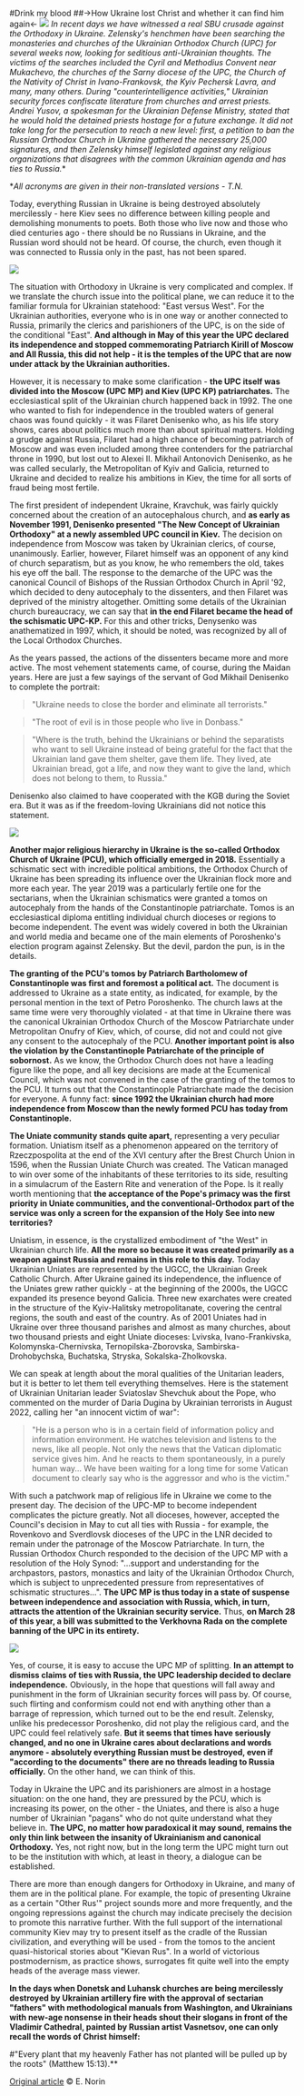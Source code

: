 #Drink my blood
##->How Ukraine lost Christ and whether it can find him again<-
![](https://static.tildacdn.com/tild3063-3832-4361-b031-643866653366/2400x1302_9.jpg)
**In recent days we have witnessed a real SBU crusade against the Orthodoxy in Ukraine. Zelensky's henchmen have been searching the monasteries and churches of the Ukrainian Orthodox Church (UPC*) for several weeks now, looking for seditious anti-Ukrainian thoughts. The victims of the searches included the Cyril and Methodius Convent near Mukachevo, the churches of the Sarny diocese of the UPC, the Church of the Nativity of Christ in Ivano-Frankovsk, the Kyiv Pechersk Lavra, and many, many others. During "counterintelligence activities," Ukrainian security forces confiscate literature from churches and arrest priests. Andrei Yusov, a spokesman for the Ukrainian Defense Ministry, stated that he would hold the detained priests hostage for a future exchange. It did not take long for the persecution to reach a new level: first, a petition to ban the Russian Orthodox Church in Ukraine gathered the necessary 25,000 signatures, and then Zelensky himself legislated against any religious organizations that disagrees with the common Ukrainian agenda and has ties to Russia.**

\**All acronyms are given in their non-translated versions - T.N.*

Today, everything Russian in Ukraine is being destroyed absolutely mercilessly - here Kiev sees no difference between killing people and demolishing monuments to poets. Both those who live now and those who died centuries ago - there should be no Russians in Ukraine, and the Russian word should not be heard. Of course, the church, even though it was connected to Russia only in the past, has not been spared.

![](https://thumb.tildacdn.com/tild3939-3030-4163-b866-336365356138/-/resize/760x/-/format/webp/2400x1302_copy_22.jpg)

The situation with Orthodoxy in Ukraine is very complicated and complex. If we translate the church issue into the political plane, we can reduce it to the familiar formula for Ukrainian statehood: "East versus West". For the Ukrainian authorities, everyone who is in one way or another connected to Russia, primarily the clerics and parishioners of the UPC, is on the side of the conditional "East". **And although in May of this year the UPC declared its independence and stopped commemorating Patriarch Kirill of Moscow and All Russia, this did not help - it is the temples of the UPC that are now under attack by the Ukrainian authorities.**

However, it is necessary to make some clarification - **the UPC itself was divided into the Moscow (UPC MP) and Kiev (UPC KP) patriarchates.** The ecclesiastical split of the Ukrainian church happened back in 1992. The one who wanted to fish for independence in the troubled waters of general chaos was found quickly - it was Filaret Denisenko who, as his life story shows, cares about politics much more than about spiritual matters. Holding a grudge against Russia, Filaret had a high chance of becoming patriarch of Moscow and was even included among three contenders for the patriarchal throne in 1990, but lost out to Alexei II. Mikhail Antonovich Denisenko, as he was called secularly, the Metropolitan of Kyiv and Galicia, returned to Ukraine and decided to realize his ambitions in Kiev, the time for all sorts of fraud being most fertile.

The first president of independent Ukraine, Kravchuk, was fairly quickly concerned about the creation of an autocephalous church, and  **as early as November 1991, Denisenko presented "The New Concept of Ukrainian Orthodoxy" at a newly assembled UPC council in Kiev.** The decision on independence from Moscow was taken by Ukrainian clerics, of course, unanimously. Earlier, however, Filaret himself was an opponent of any kind of church separatism, but as you know, he who remembers the old, takes his eye off the ball. The response to the demarche of the UPC was the canonical Council of Bishops of the Russian Orthodox Church in April '92, which decided to deny autocephaly to the dissenters, and then Filaret was deprived of the ministry altogether. Omitting some details of the Ukrainian church bureaucracy, we can say that **in the end Filaret became the head of the schismatic UPC-KP.** For this and other tricks, Denysenko was anathematized in 1997, which, it should be noted, was recognized by all of the Local Orthodox Churches. 

As the years passed, the actions of the dissenters became more and more active. The most vehement statements came, of course, during the Maidan years. Here are just a few sayings of the servant of God Mikhail Denisenko to complete the portrait:

>"Ukraine needs to close the border and eliminate all terrorists."

>"The root of evil is in those people who live in Donbass."

>"Where is the truth, behind the Ukrainians or behind the separatists who want to sell Ukraine instead of being grateful for the fact that the Ukrainian land gave them shelter, gave them life. They lived, ate Ukrainian bread, got a life, and now they want to give the land, which does not belong to them, to Russia."

Denisenko also claimed to have cooperated with the KGB during the Soviet era. But it was as if the freedom-loving Ukrainians did not notice this statement.

![](https://thumb.tildacdn.com/tild3136-6634-4261-b533-663733346232/-/resize/760x/-/format/webp/2400x1302_copy_9.jpg)

**Another major religious hierarchy in Ukraine is the so-called Orthodox Church of Ukraine (PCU), which officially emerged in 2018.** Essentially a schismatic sect with incredible political ambitions, the Orthodox Church of Ukraine has been spreading its influence over the Ukrainian flock more and more each year. The year 2019 was a particularly fertile one for the sectarians, when the Ukrainian schismatics were granted a tomos on autocephaly from the hands of the Constantinople patriarchate. Tomos is an ecclesiastical diploma entitling individual church dioceses or regions to become independent. The event was widely covered in both the Ukrainian and world media and became one of the main elements of Poroshenko's election program against Zelensky. But the devil, pardon the pun, is in the details.

**The granting of the PCU's tomos by Patriarch Bartholomew of Constantinople was first and foremost a political act.** The document is addressed to Ukraine as a state entity, as indicated, for example, by the personal mention in the text of Petro Poroshenko. The church laws at the same time were very thoroughly violated - at that time in Ukraine there was the canonical Ukrainian Orthodox Church of the Moscow Patriarchate under Metropolitan Onufry of Kiev, which, of course, did not and could not give any consent to the autocephaly of the PCU. **Another important point is also the violation by the Constantinople Patriarchate of the principle of sobornost.** As we know, the Orthodox Church does not have a leading figure like the pope, and all key decisions are made at the Ecumenical Council, which was not convened in the case of the granting of the tomos to the PCU. It turns out that the Constantinople Patriarchate made the decision for everyone. A funny fact: **since 1992 the Ukrainian church had more independence from Moscow than the newly formed PCU has today from Constantinople.**

**The Uniate community stands quite apart,** representing a very peculiar formation. Uniatism itself as a phenomenon appeared on the territory of Rzeczpospolita at the end of the XVI century after the Brest Church Union in 1596, when the Russian Uniate Church was created. The Vatican managed to win over some of the inhabitants of these territories to its side, resulting in a simulacrum of the Eastern Rite and veneration of the Pope. Is it really worth mentioning that **the acceptance of the Pope's primacy was the first priority in Uniate communities, and the conventional-Orthodox part of the service was only a screen for the expansion of the Holy See into new territories?**

Uniatism, in essence, is the crystallized embodiment of "the West" in Ukrainian church life. **All the more so because it was created primarily as a weapon against Russia and remains in this role to this day.** Today Ukrainian Uniates are represented by the UGCC, the Ukrainian Greek Catholic Church. After Ukraine gained its independence, the influence of the Uniates grew rather quickly - at the beginning of the 2000s, the UGCC expanded its presence beyond Galicia. Three new exarchates were created in the structure of the Kyiv-Halitsky metropolitanate, covering the central regions, the south and east of the country. As of 2001 Uniates had in Ukraine over three thousand parishes and almost as many churches, about two thousand priests and eight Uniate dioceses: Lvivska, Ivano-Frankivska, Kolomynska-Chernivska, Ternopilska-Zborovska, Sambirska-Drohobychska, Buchatska, Stryska, Sokalska-Zholkovska.

We can speak at length about the moral qualities of the Unitarian leaders, but it is better to let them tell everything themselves. Here is the statement of Ukrainian Unitarian leader Sviatoslav Shevchuk about the Pope, who commented on the murder of Daria Dugina by Ukrainian terrorists in August 2022, calling her "an innocent victim of war":

>"He is a person who is in a certain field of information policy and information environment. He watches television and listens to the news, like all people. Not only the news that the Vatican diplomatic service gives him. And he reacts to them spontaneously, in a purely human way... We have been waiting for a long time for some Vatican document to clearly say who is the aggressor and who is the victim."

With such a patchwork map of religious life in Ukraine we come to the present day. The decision of the UPC-MP to become independent complicates the picture greatly. Not all dioceses, however, accepted the Council's decision in May to cut all ties with Russia - for example, the Rovenkovo and Sverdlovsk dioceses of the UPC in the LNR decided to remain under the patronage of the Moscow Patriarchate. In turn, the Russian Orthodox Church responded to the decision of the UPC MP with a resolution of the Holy Synod: "...support and understanding for the archpastors, pastors, monastics and laity of the Ukrainian Orthodox Church, which is subject to unprecedented pressure from representatives of schismatic structures...". **The UPC MP is thus today in a state of suspense between independence and association with Russia, which, in turn, attracts the attention of the Ukrainian security service.** Thus, **on March 28 of this year, a bill was submitted to the Verkhovna Rada on the complete banning of the UPC in its entirety.**

![](https://thumb.tildacdn.com/tild3330-6464-4663-b630-333637613730/-/resize/760x/-/format/webp/2400x1302_copy_3_3.jpg)

Yes, of course, it is easy to accuse the UPC MP of splitting. **In an attempt to dismiss claims of ties with Russia, the UPC leadership decided to declare independence.** Obviously, in the hope that questions will fall away and punishment in the form of Ukrainian security forces will pass by. Of course, such flirting and conformism could not end with anything other than a barrage of repression, which turned out to be the end result. Zelensky, unlike his predecessor Poroshenko, did not play the religious card, and the UPC could feel relatively safe. **But it seems that times have seriously changed, and no one in Ukraine cares about declarations and words anymore - absolutely everything Russian must be destroyed, even if "according to the documents" there are no threads leading to Russia officially.** On the other hand, we can think of this.

Today in Ukraine the UPC and its parishioners are almost in a hostage situation: on the one hand, they are pressured by the PCU, which is increasing its power, on the other - the Uniates, and there is also a huge number of Ukrainian "pagans" who do not quite understand what they believe in. **The UPC, no matter how paradoxical it may sound, remains the only thin link between the insanity of Ukrainianism and canonical Orthodoxy.** Yes, not right now, but in the long term the UPC might turn out to be the institution with which, at least in theory, a dialogue can be established.

There are more than enough dangers for Orthodoxy in Ukraine, and many of them are in the political plane. For example, the topic of presenting Ukraine as a certain "Other Rus'" project sounds more and more frequently, and the ongoing repressions against the church may indicate precisely the decision to promote this narrative further. With the full support of the international community Kiev may try to present itself as the cradle of the Russian civilization, and everything will be used - from the tomos to the ancient quasi-historical stories about "Kievan Rus". In a world of victorious postmodernism, as practice shows, surrogates fit quite well into the empty heads of the average mass viewer.

**In the days when Donetsk and Luhansk churches are being mercilessly destroyed by Ukrainian artillery fire with the approval of sectarian "fathers" with methodological manuals from Washington, and Ukrainians with new-age nonsense in their heads shout their slogans in front of the Vladimir Cathedral, painted by Russian artist Vasnetsov, one can only recall the words of Christ himself:**

#"Every plant that my heavenly Father has not planted will be pulled up by the roots" (Matthew 15:13).**

[Original article](https://readovka.space/drink-my-blood) © E. Norin
